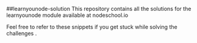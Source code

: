 ##learnyounode-solution
This repository contains all the solutions for the learnyounode module available at nodeschool.io

Feel free to refer to these snippets if you get stuck while solving the challenges .
